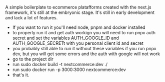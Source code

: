 A simple boilerplate to ecommerce platafforms created with the next.js framework, it's still at the embryonic stage. 
It's still in early development and lack a lot of features.
- If you want to run it you'll need node, pnpm and docker installed
- to properly run it and get auth workign you will need to run pnpx auth secret and set the variables AUTH_GOOGLE_ID and AUTH_GOOGLE_SECRETt with you personal client id and secret
- you probably still able to run it without these variables if you run pnpx dev, but you will get some errors and the auth with google will not work
- go to the project dir
- run sudo docker build -t nextcommerce:dev ./
- run sudo docker run -p 3000:3000 nextcommerce:dev
- that's it.
